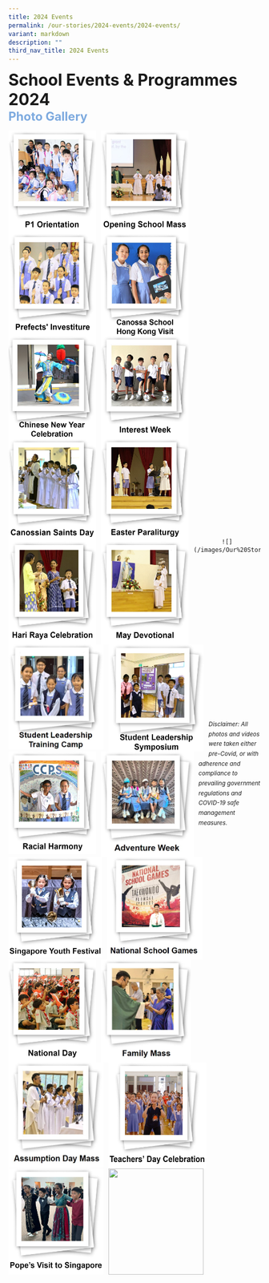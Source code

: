 ```yaml
---
title: 2024 Events
permalink: /our-stories/2024-events/2024-events/
variant: markdown
description: ""
third_nav_title: 2024 Events
---
```

<font size="6"><b>School Events &amp; Programmes 2024</b></font><br>
<font size="5" color="#7daadf"><b>Photo Gallery</b></font>


<center>

<p><a href="https://www.canossacatholicpri.moe.edu.sg/our-stories/2024-events/p1-orientation/"><img src="/images/Our%20Stories/2024/p1%20orientation%20cover%20photo.jpg" style="width:175px;height:205px;margin-right:10px;" align="left"></a></p>
		
	
<p><a href="https://www.canossacatholicpri.moe.edu.sg/our-stories/2024-events/opening-school-mass/"><img src="/images/Our%20Stories/2024/opening%20school%20mass%20cover%20photo.jpg" style="width:175px;height:205px;margin-right:10px;" align="left"></a></p>
	
	
<p><a href="https://www.canossacatholicpri.moe.edu.sg/our-stories/2024-events/prefects-investiture/"><img src="/images/Our%20Stories/2024/prefects%20investiture%20cover%20photo.jpg" style="width:175px;height:205px;margin-right:10px;" align="left"></a></p>
	
	
<br><br><br><br><br><br>
	
<p><a href="https://www.canossacatholicpri.moe.edu.sg/our-stories/2024-events/canossa-school-hong-kong-visit/"><img src="/images/Our%20Stories/2024/canossa%20school%20hong%20kong%20visit%20cover%20photo.jpg" style="width:175px;height:205px;margin-right:10px;" align="left"></a></p>
	
	
<p><a href="https://www.canossacatholicpri.moe.edu.sg/our-stories/2024-events/chinese-new-year-celebration/"><img src="/images/Our%20Stories/2024/Chinese_New_Year_Celebration___Cover_Photo.jpg" style="width:175px;height:205px;margin-right:10px;" align="left"></a></p>
	
	
<p><a href="https://www.canossacatholicpri.moe.edu.sg/our-stories/2024-events/interest-week/"><img src="/images/Our%20Stories/2024/Interest_Week___Cover_Photo.jpg" style="width:175px;height:205px;margin-right:10px;" align="left"></a></p>
	
	
<br><br><br><br><br><br>
		
	
<p><a href="https://www.canossacatholicpri.moe.edu.sg/our-stories/2024-events/canossian-saints-day/"><img src="/images/Our%20Stories/2024/Canossian_Saints_Day___Cover_Photo.jpg" style="width:175px;height:205px;margin-right:10px;" align="left"></a></p>
			
	
<p><a href="https://www.canossacatholicpri.moe.edu.sg/our-stories/2024-events/easter-paraliturgy/"><img src="/images/Our%20Stories/2024/Easter_Paraliturgy___Cover_Photo.jpg" style="width:175px;height:205px;margin-right:10px;" align="left"></a></p>

	
<p><a href="https://www.canossacatholicpri.moe.edu.sg/our-stories/2024-events/hari-raya-celebration/"><img src="/images/Our%20Stories/2024/Hari_Raya_Celebration___Cover_Photo.jpg" style="width:175px;height:205px;margin-right:10px;" align="left"></a></p>

	
<br><br><br><br><br><br>
		
	
<p><a href="https://www.canossacatholicpri.moe.edu.sg/our-stories/2024-events/may-devotional/"><img src="/images/Our%20Stories/2024/May_Devotional___Cover_Photo.jpg" style="width:175px;height:205px;margin-right:10px;" align="left"></a></p>
		

<p><a href="https://canossacatholicpri.moe.edu.sg/student-leadership-training-camp/"><img src="/images/Our%20Stories/2024/Student_Leadership_Training_Camp___Cover_Photo.jpg" style="width:190px;height:210px;margin-right:10px;" align="left"></a></p>	
	
	
<p><a href="https://canossacatholicpri.moe.edu.sg/student-leadership-symposium/"><img src="/images/Our%20Stories/2024/Student_Leadership_Symposium___Cover_Photo.jpg" style="width:190px;height:215px;margin-right:10px;" align="left"></a></p>	

	
<br><br><br><br><br><br>	


<p><a href="https://canossacatholicpri.moe.edu.sg/racial-harmony-day/"><img src="/images/Our%20Stories/2024/Racial_Harmony_Day___Cover_Photo.jpg" style="width:175px;height:205px;margin-right:10px;" align="left"></a></p>
	
	
<p><a href="https://canossacatholicpri.moe.edu.sg/adventure-week/"><img src="/images/Our%20Stories/2024/Adventure_Week___Cover_Photo.jpg" style="width:185px;height:210px;margin-right:10px;" align="left"></a></p>	
	
	
<p><a href="https://canossacatholicpri.moe.edu.sg/singapore-youth-festival/"><img src="/images/Our%20Stories/2024/SYF___Cover_Photo.jpg" style="width:187px;height:201px;margin-right:10px;" align="left"></a></p>

	
<br><br><br><br><br><br>
		
	
<p><a href="https://canossacatholicpri.moe.edu.sg/national-school-games/"><img src="/images/Our%20Stories/2024/NSG___Cover_Photo.jpg" style="width:190px;height:205px;margin-right:10px;" align="left"></a></p>	
	

<p><a href="https://canossacatholicpri.moe.edu.sg/national-day-celebration/"><img src="/images/Our%20Stories/2024/National_Day___Cover_Photo.jpg" style="width:175px;height:205px;margin-right:10px;" align="left"></a></p>	
	

<p><a href="https://canossacatholicpri.moe.edu.sg/family-mass/"><img src="/images/Our%20Stories/2024/Family_Mass___Cover_Photo.jpg" style="width:180px;height:205px;margin-right:10px;" align="left"></a></p>	
	
	
<br><br><br><br><br><br>
	
	
<p><a href="https://canossacatholicpri.moe.edu.sg/assumption-day-mass/"><img src="/images/Our%20Stories/2024/Assumption_Day_Mass___Cover_Photo.jpg" style="width:190px;height:210px;margin-right:10px;" align="left"></a></p>		
	
	
<p><a href="https://canossacatholicpri.moe.edu.sg/teachers-day-celebration/"><img src="/images/Our%20Stories/2024/17__Teachers__Day_Celebration___Cover_Photo.jpg" style="width:195px;height:212px;margin-right:10px;" align="left"></a></p>
	
	
<p><a href="https://canossacatholicpri.moe.edu.sg/pope-s-visit-to-singapore/"><img src="/images/Our%20Stories/2024/Pope_s_Visit___Cover_Photo.jpg" style="width:190px;height:212px;margin-right:10px;" align="left"></a></p>		
	
	
<br><br><br><br><br><br>
		
	
<p><a href="https://canossacatholicpri.moe.edu.sg/mooncake-exchange/"><img src="" style="width:190px;height:212px;margin-right:10px;" align="left"></a></p>			
	
	![](/images/Our%20Stories/2024/Mooncake_Exchange___Cover_Photo.jpg)
	
	
<br><br><br><br><br><br>	
	
	
</center>


<br><br><br><br><br><br><br><br><br><br><br><br>
<sup><em>Disclaimer: All photos and videos were taken either pre-Covid, or with adherence and compliance to prevailing government regulations and COVID-19 safe management measures.</em></sup>
